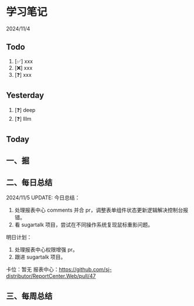 # 学习笔记

2024/11/4

## Todo

1. [✅] xxx
2. [❌] xxx
3. [❓] xxx

## Yesterday

1. [❓] deep
2. [❓] lllm

## Today

## 一、掘

## 二、每日总结

2024/11/5 UPDATE:
今日总结：

1. 处理报表中心 comments 并合 pr，调整表单组件状态更新逻辑解决控制台报错。
2. 看 sugartalk 项目，尝试在不同操作系统复现鼠标重影问题。

明日计划：

1. 处理报表中心权限增强 pr。
2. 跟进 sugartalk 项目。

卡位：暂无
报表中心：https://github.com/sj-distributor/ReportCenter.Web/pull/47

## 三、每周总结
